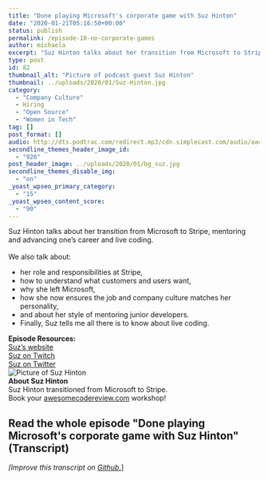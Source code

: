 ```yaml
---
title: "Done playing Microsoft's corporate game with Suz Hinton"
date: "2020-01-21T05:16:50+00:00"
status: publish
permalink: /episode-10-no-corporate-games
author: michaela
excerpt: "Suz Hinton talks about her transition from Microsoft to Stripe, mentoring and advancing one’s career and live coding."
type: post
id: 82
thumbnail_alt: "Picture of podcast guest Suz Hinton"
thumbnail: ../uploads/2020/01/Suz-Hinton.jpg
category:
  - "Company Culture"
  - Hiring
  - "Open Source"
  - "Women in Tech"
tag: []
post_format: []
audio: http://dts.podtrac.com/redirect.mp3/cdn.simplecast.com/audio/aaca90/aaca909a-e34f-49ae-a86f-f59e4fa807f0/1d6ddbfd-1a55-4b28-af1f-0db0c92f164c/suz-complete_tc.mp3
secondline_themes_header_image_id:
  - "926"
post_header_image: ../uploads/2020/01/bg_suz.jpg
secondline_themes_disable_img:
  - "on"
_yoast_wpseo_primary_category:
  - "15"
_yoast_wpseo_content_score:
  - "90"
---
```


<div class="episode-about">
Suz Hinton talks about her transition from Microsoft to Stripe, mentoring and advancing one’s career and live coding.
<br/> <br/>We also talk about:
<ul>
<li> her role and responsibilities at Stripe,</li>
<li> how to understand what customers and users want,</li>
<li> why she left Microsoft,</li>
<li> how she now ensures the job and company culture matches her personality,</li>
<li> and about her style of mentoring junior developers.</li>
<li> Finally, Suz tells me all there is to know about live coding.</li>
</ul>
</div>
<div class=" episode-links">
<b>Episode Resources:</b><br/>
<a href="https://noopkat.com/projects/">Suz’s website</a><br/>
<a href="https://www.twitch.tv/noopkat">Suz on Twitch</a><br/>
<a href="https://twitter.com/noopkat">Suz on Twitter</a><br/>
</div>

<div class="row pt-2 align-items-center">
<div class="col-4 guest-picture">
<img src="../uploads/2020/01/Suz-Hinton.jpg" alt="Picture of Suz Hinton"/>
</div>
<div class="col-8 guest-about">
<b>About Suz Hinton</b><br/>
Suz Hinton transitioned from Microsoft to Stripe.
</div>
</div>

<div class="sponsorship">
Book your <a href="https://www.michaelagreiler.com/workshops">awesomecodereview.com</a> workshop!
</div> 

## Read the whole episode "Done playing Microsoft's corporate game with Suz Hinton" (Transcript)


_\[Improve this transcript on [Github](https://github.com/mgreiler/se-unlocked/tree/master/Transcripts)_[.](https://github.com/mgreiler/se-unlocked/tree/master/Transcripts)\]
